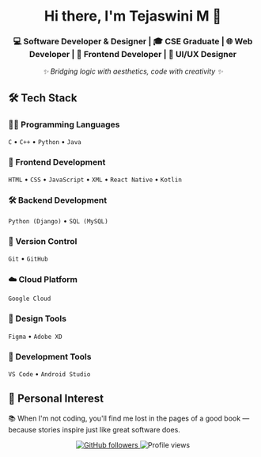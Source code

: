 <h1 align="center">Hi there, I'm Tejaswini M 👋</h1>

<h3 align="center">
💻 Software Developer & Designer | 🎓 CSE Graduate | 🌐 Web Developer | 🎨 Frontend Developer | 🧠 UI/UX Designer
</h3>

<p align="center"><i>✨ Bridging logic with aesthetics, code with creativity ✨</i></p>

## 🛠️ Tech Stack

### 👩‍💻 Programming Languages  
`C` • `C++` • `Python` • `Java`

### 🎨 Frontend Development  
`HTML` • `CSS` • `JavaScript` • `XML` • `React Native` • `Kotlin`

### 🛠️ Backend Development  
`Python (Django)` • `SQL (MySQL)`

### 🔄 Version Control  
`Git` • `GitHub`

### ☁️ Cloud Platform  
`Google Cloud`

### 🧩 Design Tools  
`Figma` • `Adobe XD`

### 🧰 Development Tools  
`VS Code` • `Android Studio`

## 🌱 Personal Interest

📚 When I'm not coding, you'll find me lost in the pages of a good book — because stories inspire just like great software does.

<p align="center">
  <a href="https://github.com/tejaswini-munirajappa">
    <img src="https://img.shields.io/github/followers/tejaswini-munirajappa?label=Follow&style=social" alt="GitHub followers"/>
  </a>
  <img src="https://komarev.com/ghpvc/?username=tejaswini-munirajappa&label=Profile%20views&color=0e75b6&style=flat" alt="Profile views"/>
</p>


